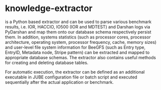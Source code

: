 # knowledge-extractor
is a Python based extractor and can be used to parse various benchmark results, i.e. IOR, HACCIO, IO500 (IOR and MDTEST) and Darshan logs via PyDarshan and map them onto our database schema respectively persist them. 
In addition, systems statistics (such as processor cores, processor architecture, operating system, processor frequency, cache, memory sizes) and user-level file system information for BeeGFS (such as Entry type, EntryID, Metadata node, Stripe pattern) can be extracted and mapped to appropriate database schemas.
The extractor also contains useful methods for creating and deleting database tables.

For automatic execution, the extractor can be defined as an additional executable in JUBE configuration file or batch script and executed sequentially after the actual application or benchmark.
